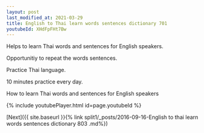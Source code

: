 ```yaml
---
layout: post
last_modified_at: 2021-03-29
title: English to Thai learn words sentences dictionary 701 
youtubeId: XHdFpFHt7Bw
---
```

 
 
Helps to learn Thai words and sentences for English speakers.

Opportunitiy to repeat the words sentences. 

Practice Thai language. 
 
10 minutes practice every day. 
 
How to learn Thai words and sentences for English speakers 
 
{% include youtubePlayer.html id=page.youtubeId %}
 
 
[Next]({{ site.baseurl }}{% link  split1/_posts/2016-09-16-English to thai learn words sentences dictionary 803 .md%})
 
